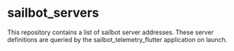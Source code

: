 # sailbot_servers

This repository contains a list of sailbot server addresses. These server definitions are queried by the sailbot_telemetry_flutter application on launch.
